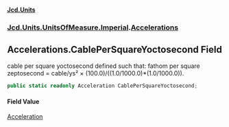#### [Jcd.Units](index 'index')
### [Jcd.Units.UnitsOfMeasure.Imperial](Jcd.Units.UnitsOfMeasure.Imperial 'Jcd.Units.UnitsOfMeasure.Imperial').[Accelerations](Accelerations 'Jcd.Units.UnitsOfMeasure.Imperial.Accelerations')

## Accelerations.CablePerSquareYoctosecond Field

cable per square yoctosecond defined such that: fathom per square zeptosecond = cable/ys² ×
(100.0)/((1.0/1000.0)*(1.0/1000.0)).

```csharp
public static readonly Acceleration CablePerSquareYoctosecond;
```

#### Field Value
[Acceleration](Acceleration 'Jcd.Units.UnitTypes.Acceleration')